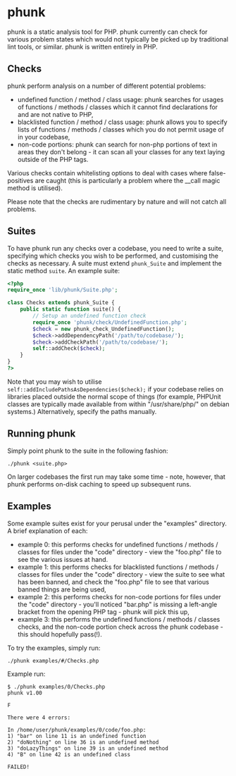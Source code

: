 phunk
=====

phunk is a static analysis tool for PHP. phunk currently can check for various problem states which would not typically
be picked up by traditional lint tools, or similar. phunk is written entirely in PHP.

Checks
------

phunk perform analysis on a number of different potential problems:

* undefined function / method / class usage: phunk searches for usages of functions / methods / classes which it cannot
  find declarations for and are not native to PHP,
* blacklisted function / method / class usage: phunk allows you to specify lists of functions / methods / classes
  which you do not permit usage of in your codebase,
* non-code portions: phunk can search for non-php portions of text in areas they don't belong - it can scan all your
  classes for any text laying outside of the PHP tags.

Various checks contain whitelisting options to deal with cases where false-positives are caught (this is particularly
a problem where the __call magic method is utilised).

Please note that the checks are rudimentary by nature and will not catch all problems.

Suites
------

To have phunk run any checks over a codebase, you need to write a suite, specifying which checks you wish to be
performed, and customising the checks as necessary. A suite must extend `phunk_Suite` and implement the static method
`suite`. An example suite:

```php
<?php
require_once 'lib/phunk/Suite.php';

class Checks extends phunk_Suite {
	public static function suite() {
		// Setup an undefined function check
		require_once 'phunk/check/UndefinedFunction.php';
		$check = new phunk_check_UndefinedFunction();
		$check->addDependencyPath('/path/to/codebase/');
		$check->addCheckPath('/path/to/codebase/');
		self::addCheck($check);
	}
}
?>
```

Note that you may wish to utilise `self::addIncludePathsAsDependencies($check);` if your codebase relies on libraries
placed outside the normal scope of things (for example, PHPUnit classes are typically made available from within
"/usr/share/php/" on debian systems.) Alternatively, specify the paths manually.

Running phunk
-------------
Simply point phunk to the suite in the following fashion:

	./phunk <suite.php>

On larger codebases the first run may take some time - note, however, that phunk performs on-disk caching to speed up
subsequent runs.

Examples
--------

Some example suites exist for your perusal under the "examples" directory. A brief explanation of each:

* example 0: this performs checks for undefined functions / methods / classes for files under the "code" directory -
  view the "foo.php" file to see the various issues at hand.
* example 1: this performs checks for blacklisted functions / methods / classes for files under the "code" directory -
  view the suite to see what has been banned, and check the "foo.php" file to see that various banned things are being
  used,
* example 2: this performs checks for non-code portions for files under the "code" directory - you'll noticed "bar.php"
  is missing a left-angle bracket from the opening PHP tag - phunk will pick this up,
* example 3: this performs the undefined functions / methods / classes checks, and the non-code portion check across
  the phunk codebase - this should hopefully pass(!).

To try the examples, simply run:

	./phunk examples/#/Checks.php

Example run:

	$ ./phunk examples/0/Checks.php
	phunk v1.00

	F

	There were 4 errors:

	In /home/user/phunk/examples/0/code/foo.php:
	1) "bar" on line 11 is an undefined function
	2) "doNothing" on line 36 is an undefined method
	3) "doLazyThings" on line 39 is an undefined method
	4) "B" on line 42 is an undefined class

	FAILED!
